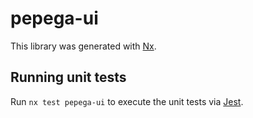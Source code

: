 # pepega-ui

This library was generated with [Nx](https://nx.dev).

## Running unit tests

Run `nx test pepega-ui` to execute the unit tests via [Jest](https://jestjs.io).
